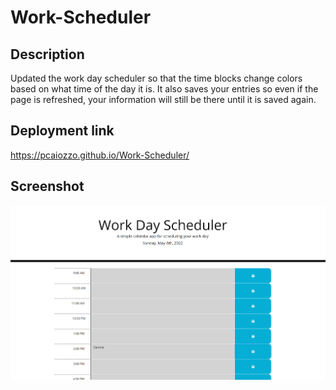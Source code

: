 # Work-Scheduler

## Description

Updated the work day scheduler so that the time blocks change colors based on what time of the day it is. It also saves your entries so even if the page is refreshed, your information will still be there until it is saved again.

## Deployment link

https://pcaiozzo.github.io/Work-Scheduler/

## Screenshot

![Screenshot](./images/Capture.PNG)
